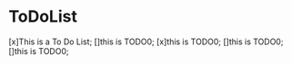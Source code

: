 # ToDoList

[x]This is a To Do List;
[]this is TODO0;
[x]this is TODO0;
[]this is TODO0;
[]this is TODO0;
